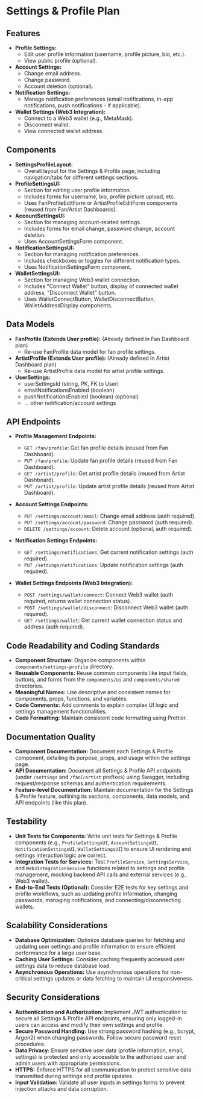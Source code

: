 # Settings & Profile Plan

## Features

- **Profile Settings:**
    - Edit user profile information (username, profile picture, bio, etc.).
    - View public profile (optional).
- **Account Settings:**
    - Change email address.
    - Change password.
    - Account deletion (optional).
- **Notification Settings:**
    - Manage notification preferences (email notifications, in-app notifications, push notifications - if applicable).
- **Wallet Settings (Web3 Integration):**
    - Connect to a Web3 wallet (e.g., MetaMask).
    - Disconnect wallet.
    - View connected wallet address.

## Components

- **SettingsProfileLayout:**
    - Overall layout for the Settings & Profile page, including navigation/tabs for different settings sections.
- **ProfileSettingsUI:**
    - Section for editing user profile information.
    - Includes forms for username, bio, profile picture upload, etc.
    - Uses FanProfileEditForm or ArtistProfileEditForm components (reused from Fan/Artist Dashboards).
- **AccountSettingsUI:**
    - Section for managing account-related settings.
    - Includes forms for email change, password change, account deletion.
    - Uses AccountSettingsForm component.
- **NotificationSettingsUI:**
    - Section for managing notification preferences.
    - Includes checkboxes or toggles for different notification types.
    - Uses NotificationSettingsForm component.
- **WalletSettingsUI:**
    - Section for managing Web3 wallet connection.
    - Includes "Connect Wallet" button, display of connected wallet address, "Disconnect Wallet" button.
    - Uses WalletConnectButton, WalletDisconnectButton, WalletAddressDisplay components.

## Data Models

- **FanProfile (Extends User profile):** (Already defined in Fan Dashboard plan)
    - Re-use FanProfile data model for fan profile settings.
- **ArtistProfile (Extends User profile):** (Already defined in Artist Dashboard plan)
    - Re-use ArtistProfile data model for artist profile settings.
- **UserSettings:**
    - userSettingsId (string, PK, FK to User)
    - emailNotificationsEnabled (boolean)
    - pushNotificationsEnabled (boolean) (optional)
    - ... other notification/account settings

## API Endpoints

- **Profile Management Endpoints:**
    - `GET /fan/profile`: Get fan profile details (reused from Fan Dashboard).
    - `PUT /fan/profile`: Update fan profile details (reused from Fan Dashboard).
    - `GET /artist/profile`: Get artist profile details (reused from Artist Dashboard).
    - `PUT /artist/profile`: Update artist profile details (reused from Artist Dashboard).

- **Account Settings Endpoints:**
    - `PUT /settings/account/email`: Change email address (auth required).
    - `PUT /settings/account/password`: Change password (auth required).
    - `DELETE /settings/account`: Delete account (optional, auth required).

- **Notification Settings Endpoints:**
    - `GET /settings/notifications`: Get current notification settings (auth required).
    - `PUT /settings/notifications`: Update notification settings (auth required).

- **Wallet Settings Endpoints (Web3 Integration):**
    - `POST /settings/wallet/connect`: Connect Web3 wallet (auth required, returns wallet connection status).
    - `POST /settings/wallet/disconnect`: Disconnect Web3 wallet (auth required).
    - `GET /settings/wallet`: Get current wallet connection status and address (auth required).

## Code Readability and Coding Standards

- **Component Structure:** Organize components within `components/settings-profile` directory.
- **Reusable Components:** Reuse common components like input fields, buttons, and forms from the `components/ui` and `components/shared` directories.
- **Meaningful Names:** Use descriptive and consistent names for components, props, functions, and variables.
- **Code Comments:** Add comments to explain complex UI logic and settings management functionalities.
- **Code Formatting:** Maintain consistent code formatting using Prettier.

## Documentation Quality

- **Component Documentation:** Document each Settings & Profile component, detailing its purpose, props, and usage within the settings page.
- **API Documentation:** Document all Settings & Profile API endpoints (under `/settings` and `/fan`/`/artist` prefixes) using Swagger, including request/response schemas and authentication requirements.
- **Feature-level Documentation:** Maintain documentation for the Settings & Profile feature, outlining its sections, components, data models, and API endpoints (like this plan).

## Testability

- **Unit Tests for Components:** Write unit tests for Settings & Profile components (e.g., `ProfileSettingsUI`, `AccountSettingsUI`, `NotificationSettingsUI`, `WalletSettingsUI`) to ensure UI rendering and settings interaction logic are correct.
- **Integration Tests for Services:** Test `ProfileService`, `SettingsService`, and `Web3IntegrationService` functions related to settings and profile management, mocking backend API calls and external services (e.g., Web3 wallet).
- **End-to-End Tests (Optional):** Consider E2E tests for key settings and profile workflows, such as updating profile information, changing passwords, managing notifications, and connecting/disconnecting wallets.

## Scalability Considerations

- **Database Optimization:** Optimize database queries for fetching and updating user settings and profile information to ensure efficient performance for a large user base.
- **Caching User Settings:** Consider caching frequently accessed user settings data to reduce database load.
- **Asynchronous Operations:** Use asynchronous operations for non-critical settings updates or data fetching to maintain UI responsiveness.

## Security Considerations

- **Authentication and Authorization:** Implement JWT authentication to secure all Settings & Profile API endpoints, ensuring only logged-in users can access and modify their own settings and profile.
- **Secure Password Handling:** Use strong password hashing (e.g., bcrypt, Argon2) when changing passwords. Follow secure password reset procedures.
- **Data Privacy:** Ensure sensitive user data (profile information, email, settings) is protected and only accessible to the authorized user and admin users with appropriate permissions.
- **HTTPS:** Enforce HTTPS for all communication to protect sensitive data transmitted during settings and profile updates.
- **Input Validation:** Validate all user inputs in settings forms to prevent injection attacks and data corruption.